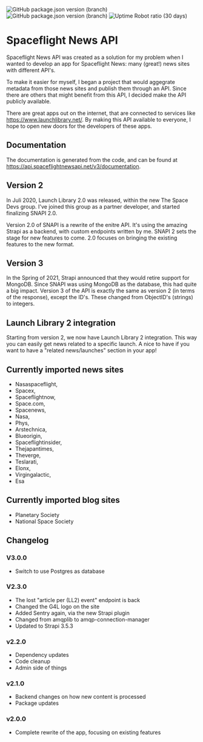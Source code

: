 ![GitHub package.json version (branch)](https://img.shields.io/github/package-json/v/spaceflightnewsapi/spaceflightnewsapi/main)
![GitHub package.json version (branch)](https://img.shields.io/github/package-json/v/spaceflightnewsapi/spaceflightnewsapi/development)
![Uptime Robot ratio (30 days)](https://img.shields.io/uptimerobot/ratio/m788189195-db9c0253b0e83654cfd9d91f)

# Spaceflight News API

Spaceflight News API was created as a solution for my problem when I wanted to develop an app for Spaceflight News: many (great!) news sites with different API's.

To make it easier for myself, I began a project that would aggegrate metadata from those news sites and publish them through an API. Since there are others that might benefit from this API, I decided make the API publicly available.

There are great apps out on the internet, that are connected to services like <https://www.launchlibrary.net/>. By making this API available to everyone, I hope to open new doors for the developers of these apps.

## Documentation

The documentation is generated from the code, and can be found at <https://api.spaceflightnewsapi.net/v3/documentation>.

## Version 2

In Juli 2020, Launch Library 2.0 was released, within the new The Space Devs group. I've joined this group as a partner developer, and started finalizing SNAPI 2.0.

Version 2.0 of SNAPI is a rewrite of the enitre API. It's using the amazing Strapi as a backend, with custom endpoints written by me.
SNAPI 2 sets the stage for new features to come. 2.0 focuses on bringing the existing features to the new format.

## Version 3
In the Spring of 2021, Strapi announced that they would retire support for MongoDB. Since SNAPI was using MongoDB as the database, this had quite a big impact.
Version 3 of the API is exactly the same as version 2 (in terms of the response), except the ID's. These changed from ObjectID's (strings) to integers.

## Launch Library 2 integration

Starting from version 2, we now have Launch Library 2 integration. This way you can easily get news related to a specific launch.
A nice to have if you want to have a "related news/launches" section in your app!

## Currently imported news sites

- Nasaspaceflight,
- Spacex,
- Spaceflightnow,
- Space.com,
- Spacenews,
- Nasa,
- Phys,
- Arstechnica,
- Blueorigin,
- Spaceflightinsider,
- Thejapantimes,
- Theverge,
- Teslarati,
- Elonx,
- Virgingalactic,
- Esa

## Currently imported blog sites

- Planetary Society
- National Space Society

## Changelog

### V3.0.0
- Switch to use Postgres as database

### V2.3.0
- The lost "article per (LL2) event" endpoint is back
- Changed the G4L logo on the site
- Added Sentry again, via the new Strapi plugin
- Changed from amqplib to amqp-connection-manager
- Updated to Strapi 3.5.3

### v2.2.0
- Dependency updates
- Code cleanup
- Admin side of things

### v2.1.0
- Backend changes on how new content is processed
- Package updates

### v2.0.0
- Complete rewrite of the app, focusing on existing features
